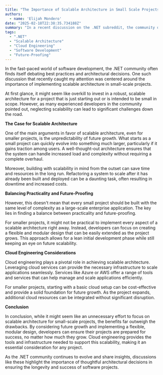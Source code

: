 ```yaml
---
title: "The Importance of Scalable Architecture in Small Scale Projects: A .NET Community Discussion"
authors:
  - name: 'Elijah Mondero'
date: "2025-02-18T22:38:35.734188Z"
summary: "In a recent discussion on the .NET subreddit, the community delved into the importance of scalable architecture in small-scale projects. While opinions varied, a common theme emerged: even for smaller projects, considering future scalability is crucial for long-term success."
tags:
  - ".NET"
  - "Scalable Architecture"
  - "Cloud Engineering"
  - "Software Development"
  - "Future-Proofing"
---
```


In the fast-paced world of software development, the .NET community often finds itself debating best practices and architectural decisions. One such discussion that recently caught my attention was centered around the importance of implementing scalable architecture in small-scale projects.

At first glance, it might seem like overkill to invest in a robust, scalable architecture for a project that is just starting out or is intended to be small in scope. However, as many experienced developers in the community pointed out, neglecting scalability can lead to significant challenges down the road.

**The Case for Scalable Architecture**

One of the main arguments in favor of scalable architecture, even for smaller projects, is the unpredictability of future growth. What starts as a small project can quickly evolve into something much larger, particularly if it gains traction among users. A well-thought-out architecture ensures that the system can handle increased load and complexity without requiring a complete overhaul.

Moreover, building with scalability in mind from the outset can save time and resources in the long run. Refactoring a system to scale after it has already been built and deployed can be a daunting task, often resulting in downtime and increased costs.

**Balancing Practicality and Future-Proofing**

However, this doesn't mean that every small project should be built with the same level of complexity as a large-scale enterprise application. The key lies in finding a balance between practicality and future-proofing. 

For smaller projects, it might not be practical to implement every aspect of a scalable architecture right away. Instead, developers can focus on creating a flexible and modular design that can be easily extended as the project grows. This approach allows for a lean initial development phase while still keeping an eye on future scalability.

**Cloud Engineering Considerations**

Cloud engineering plays a pivotal role in achieving scalable architecture. Leveraging cloud services can provide the necessary infrastructure to scale applications seamlessly. Services like Azure or AWS offer a range of tools and services that can help manage and scale applications efficiently.

For smaller projects, starting with a basic cloud setup can be cost-effective and provide a solid foundation for future growth. As the project expands, additional cloud resources can be integrated without significant disruption.

**Conclusion**

In conclusion, while it might seem like an unnecessary effort to focus on scalable architecture for small-scale projects, the benefits far outweigh the drawbacks. By considering future growth and implementing a flexible, modular design, developers can ensure their projects are prepared for success, no matter how much they grow. Cloud engineering provides the tools and infrastructure needed to support this scalability, making it an essential consideration for any project.

As the .NET community continues to evolve and share insights, discussions like these highlight the importance of thoughtful architectural decisions in ensuring the longevity and success of software projects.
